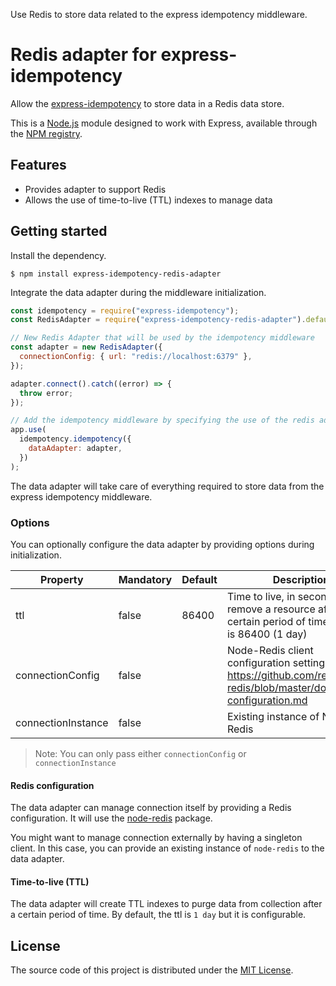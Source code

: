 Use Redis to store data related to the express idempotency middleware.

# Redis adapter for express-idempotency

Allow the [express-idempotency](https://github.com/VilledeMontreal/express-idempotency) to store data in a Redis data store.

This is a [Node.js](https://nodejs.org/) module designed to work with Express, available through the [NPM registry](https://www.npmjs.com/).

## Features

- Provides adapter to support Redis
- Allows the use of time-to-live (TTL) indexes to manage data

## Getting started

Install the dependency.

```
$ npm install express-idempotency-redis-adapter
```

Integrate the data adapter during the middleware initialization.

```javascript
const idempotency = require("express-idempotency");
const RedisAdapter = require("express-idempotency-redis-adapter").default;

// New Redis Adapter that will be used by the idempotency middleware
const adapter = new RedisAdapter({
  connectionConfig: { url: "redis://localhost:6379" },
});

adapter.connect().catch((error) => {
  throw error;
});

// Add the idempotency middleware by specifying the use of the redis adapter
app.use(
  idempotency.idempotency({
    dataAdapter: adapter,
  })
);
```

The data adapter will take care of everything required to store data from the express idempotency middleware.

### Options

You can optionally configure the data adapter by providing options during initialization.

| Property           | Mandatory | Default | Description                                                                                                                 |
| ------------------ | --------- | ------- | --------------------------------------------------------------------------------------------------------------------------- |
| ttl                | false     | 86400   | Time to live, in seconds. It will remove a resource after a certain period of time. Default is 86400 (1 day)                |
| connectionConfig   | false     |         | Node-Redis client configuration settings. See: https://github.com/redis/node-redis/blob/master/docs/client-configuration.md |
| connectionInstance | false     |         | Existing instance of Node-Redis                                                                                             |

> Note: You can only pass either `connectionConfig` or `connectionInstance`

#### Redis configuration

The data adapter can manage connection itself by providing a Redis configuration. It will use the [node-redis](https://github.com/redis/node-redis) package.

You might want to manage connection externally by having a singleton client. In this case, you can provide an existing instance of `node-redis` to the data adapter.

#### Time-to-live (TTL)

The data adapter will create TTL indexes to purge data from collection after a certain period of time. By default, the ttl is `1 day` but it is configurable.

## License

The source code of this project is distributed under the [MIT License](LICENSE).
